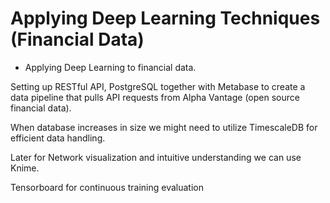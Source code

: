 # Applying Deep Learning Techniques (Financial Data)

* Applying Deep Learning to financial data.

Setting up RESTful API, PostgreSQL together with Metabase to create a data pipeline that pulls API requests from Alpha Vantage (open source financial data).

When database increases in size we might need to utilize TimescaleDB for efficient data handling. 

Later for Network visualization and intuitive understanding we can use Knime. 

Tensorboard for continuous training evaluation
